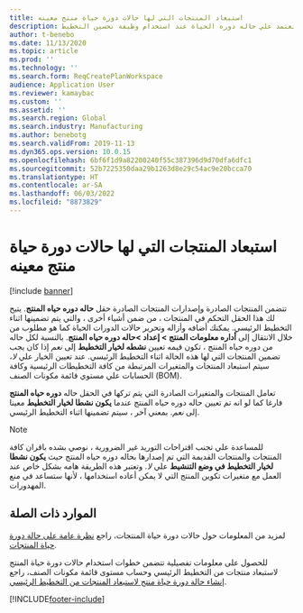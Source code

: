 ```yaml
---
title: استبعاد المنتجات التي لها حالات دورة حياة منتج معينه
description: يشرح هذا المقال كيفيه استبعاد المنتجات التي تعتمد علي حاله دوره الحياة عند استخدام وظيفة تحسين التخطيط.
author: t-benebo
ms.date: 11/13/2020
ms.topic: article
ms.prod: ''
ms.technology: ''
ms.search.form: ReqCreatePlanWorkspace
audience: Application User
ms.reviewer: kamaybac
ms.custom: ''
ms.assetid: ''
ms.search.region: Global
ms.search.industry: Manufacturing
ms.author: benebotg
ms.search.validFrom: 2019-11-13
ms.dyn365.ops.version: 10.0.15
ms.openlocfilehash: 6bf6f1d9a82200240f55c387396d9d70dfa6dfc1
ms.sourcegitcommit: 52b7225350daa29b1263d8e29c54ac9e20bcca70
ms.translationtype: HT
ms.contentlocale: ar-SA
ms.lasthandoff: 06/03/2022
ms.locfileid: "8873829"
---
```

# <a name="exclude-products-that-have-specific-product-lifecycle-states"></a>استبعاد المنتجات التي لها حالات دورة حياة منتج معينه

[!include [banner](../../includes/banner.md)]

تتضمن المنتجات الصادرة وإصدارات المنتجات الصادرة حقل **حاله دوره حياه المنتج**. يتيح لك هذا الحقل التحكم في المنتجات ، من ضمن أشياء أخرى ، والتي يتم تضمينها اثناء التخطيط الرئيسي. يمكنك أضافه وأزاله وتحرير حالات الدورات الحياة كما هو مطلوب من خلال الانتقال إلى **أداره معلومات المنتج \> إعداد \>حاله دوره حياه المنتج**. بالنسبة لكل حاله من دوره حياه المنتج ، تكون قيمه تعيين **نشطه لخيار التخطيط** إلى *نعم* إذا كان يجب تضمين المنتجات التي لها هذه الحالة اثناء التخطيط الرئيسي. عند تعيين الخيار علي *لا*، سيتم استبعاد المنتجات والمتغيرات المرتبطة من كافة التخطيطات الرئيسية وكافة الحسابات علي مستوي قائمة مكونات الصنف (BOM).

تعامل المنتجات والمتغيرات الصادرة التي يتم تركها في الحقل حاله **دوره حياه المنتج** فارغا كما لو انه تم تعيين حاله دوره حياه المنتج عندما **يكون نشطا لخيار التخطيط** معينا إلى *نعم*. بمعني آخر ، سيتم تضمينها اثناء التخطيط الرئيسي.

> [!NOTE]
> للمساعدة علي تجنب اقتراحات التوريد غير الضرورية ، نوصي بشده باقران كافة المنتجات والمنتجات القديمة التي تم إصدارها بحاله دوره حياه المنتج حيث **يكون نشطا لخيار التخطيط في وضع التنشيط** علي *لا*. وتعتبر هذه الطريقة هامه بشكل خاص عند العمل مع متغيرات تكوين المنتج التي لا يمكن أعاده استخدامها ، لأنها ستساعد في منع المهدورات.

## <a name="related-resources"></a>الموارد ذات الصلة

لمزيد من المعلومات حول حالات دورة حياة المنتجات، راجع [‏‫نظرة عامة على حالة دورة حياة المنتجات‬](../../pim/product-lifecycle.md).

للحصول على معلومات تفصيلية تتضمن خطوات استخدام حالات دورة حياة المنتج لاستبعاد منتجات من التخطيط الرئيسي وحساب مستوى قائمة مكونات الصنف، راجع [إنشاء حالة دورة حياة منتج لاستبعاد المنتجات من التخطيط الرئيسي](../../pim/tasks/exclude-products-master-planning.md).


[!INCLUDE[footer-include](../../../includes/footer-banner.md)]